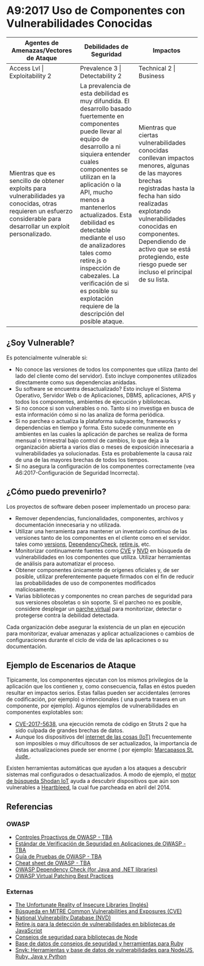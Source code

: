 # A9:2017 Uso de Componentes con Vulnerabilidades Conocidas

| Agentes de Amenazas/Vectores de Ataque | Debilidades de Seguridad           | Impactos               |
| -- | -- | -- |
| Access Lvl \| Exploitability 2 | Prevalence 3 \| Detectability 2 | Technical 2 \| Business |
| Mientras que es sencillo de obtener exploits para vulnerabilidades ya conocidas, otras requieren un esfuerzo considerable para desarrollar un exploit personalizado. | La prevalencia de esta debilidad es muy difundida. El desarrollo basado fuertemente en componentes puede llevar al equipo de desarrollo a ni siquiera entender cuales componentes se utilizan en la aplicación o la API, mucho menos a mantenerlos actualizados. Esta debilidad es detectable mediante el uso de analizadores tales como retire.js o inspección de cabezales. La verificación de si es posible su explotación requiere de la descripción del posible ataque. | Mientras que ciertas vulnerabilidades conocidas conllevan impactos menores, algunas de las mayores brechas registradas hasta la fecha han sido realizadas explotando vulnerabilidades conocidas en componentes. Dependiendo de activo que se está protegiendo, este riesgo puede ser incluso el principal de su lista.|

## ¿Soy Vulnerable?

Es potencialmente vulnerable si:

* No conoce las versiones de todos los componentes que utiliza (tanto del lado del cliente como del servidor). Esto incluye componentes utilizados directamente como sus dependencias anidadas.
* Su software se encuentra desactualizado? Esto incluye el Sistema Operativo, Servidor Web o de Aplicaciones, DBMS, aplicaciones, APIS y todos los componentes, ambientes de ejecución y bibliotecas.
* Si no conoce si son vulnerables o no. Tanto si no investiga en busca de esta información cómo si no las analiza de forma periódica.
* Si no parchea o actualiza la plataforma subyacente, frameworks y dependencias en tiempo y forma. Esto sucede comunmente en ambientes en las cuales la aplicación de parches se realiza de forma mensual o trimestral bajo control de cambios, lo que deja a la organización abierta a varios días o meses de exposición innecesaria a vulnerabilidades ya solucionadas. Esta es probablemente la causa raiz de una de las mayores brechas de todos los tiempos.
* Si no asegura la configuración de los componentes correctamente (vea A6:2017-Configuración de Seguridad Incorrecta).

## ¿Cómo puedo prevenirlo?

Los proyectos de software deben poseer implementado un proceso para:

* Remover dependencias, funcionalidades, componentes, archivos y documentación innecesaria y no utilizada.
* Utilizar una herramienta para mantener un inventario contínuo  de las versiones tanto de los componentes en el cliente como en el servidor.
tales como [versions](http://www.mojohaus.org/versions-maven-plugin/), [DependencyCheck](https://www.owasp.org/index.php/OWASP_Dependency_Check), [retire.js](https://github.com/retirejs/retire.js/), etc.
* Monitorizar continuamente fuentes como [CVE](https://cve.mitre.org/) y [NVD](https://nvd.nist.gov/) en búsqueda de vulnerabilidades en los componentes que utiliza. Utilizar herramientas de análisis para automatizar el proceso.
* Obtener componentes únicamente de orígenes oficiales y, de ser posible, utilizar preferentemente paquete firmados con el fin de reducir las probabilidades de uso de componentes modificados maliciosamente.
* Varias bibliotecas y componentes no crean parches de seguridad para sus versiones obsoletas o sin soporte. Si el parcheo no es posible, considere desplegar un [parche virtual](https://www.owasp.org/index.php/Virtual_Patching_Best_Practices#What_is_a_Virtual_Patch.3F) para monitorizar, detectar o protegerse contra la debilidad detectada.

Cada organización debe asegurar la existencia de un plan en ejecución para monitorizar, evaluar amenazas y aplicar actualizaciones o cambios de configuraciones durante el ciclo de vida de las aplicaciones o su documentación.

## Ejemplo de Escenarios de Ataque 

Típicamente, los componentes ejecutan con los mismos privilegios de la aplicación que los contienen y, como consecuencia, fallas en éstos pueden resultar en impactos serios. Estas fallas pueden ser accidentales (errores de codificación, por ejemplo) o intencionales ( una puerta trasera en un componente, por ejemplo). Algunos ejemplos de vulnerabilidades en componentes explotables son:

* [CVE-2017-5638](https://cve.mitre.org/cgi-bin/cvename.cgi?name=CVE-2017-5638), una ejecución remota de código en Struts 2 que ha sido culpada de grandes brechas de datos.
* Aunque los dispositivos del [internet de las cosas (IoT)](https://en.wikipedia.org/wiki/Internet_of_things) frecuentemente son imposibles o muy dificultosos de ser actualizados, la importancia de éstas actualizaciones puede ser enorme ( por ejemplo: [ Marcapasos St. Jude ]((http://www.zdnet.com/article/fda-forces-st-jude-pacemaker-recall-to-patch-security-vulnerabilities/)).

Existen herramientas automáticas que ayudan a los ataques a descubrir sistemas mal configurados o desactualizados. A modo de ejemplo, el [motor de búsqueda Shodan IoT](https://www.shodan.io/report/89bnfUyJ) ayuda a descubrir dispositivos que aún son vulnerables a [Heartbleed](https://en.wikipedia.org/wiki/Heartbleed), la cual fue parcheada en abril del 2014.

## Referencias

### OWASP

* [Controles Proactivos de OWASP - TBA]()
* [Estándar de Verificación de Seguridad en Aplicaciones de OWASP - TBA]()
* [Guía de Pruebas de OWASP - TBA]()
* [Cheat sheet de OWASP - TBA]()
* [OWASP Dependency Check (for Java and .NET libraries)](https://www.owasp.org/index.php/OWASP_Dependency_Check)
* [OWASP Virtual Patching Best Practices](https://www.owasp.org/index.php/Virtual_Patching_Best_Practices)

### Externas

* [The Unfortunate Reality of Insecure Libraries (Inglés)](https://www.aspectsecurity.com/research-presentations/the-unfortunate-reality-of-insecure-libraries)
* [Búsqueda en MITRE Common Vulnerabilities and Exposures (CVE)](https://www.cvedetails.com/version-search.php)
* [National Vulnerability Database (NVD)](https://nvd.nist.gov/)
* [Retire.js para la detección de vulnerabilidades en bibliotecas de JavaScript](https://github.com/retirejs/retire.js/)
* [Consejos de seguridad para bibliotecas de Node](https://nodesecurity.io/advisories)
* [Base de datos de consejos de seguridad y herramientas para Ruby](https://rubysec.com/)
* [Snyk: Herramientas y base de datos de vulnerabilidades para Node/JS, Ruby, Java y Python](https://snyk.io/vuln)
